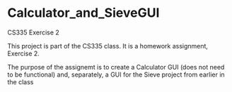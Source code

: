 # Calculator_and_SieveGUI
CS335 Exercise 2

This project is part of the CS335 class. It is a homework assignment, Exercise 2.

The purpose of the assignemt is to create a Calculator GUI (does not need to be functional) and, 
separately, a GUI for the Sieve project from earlier in the class

